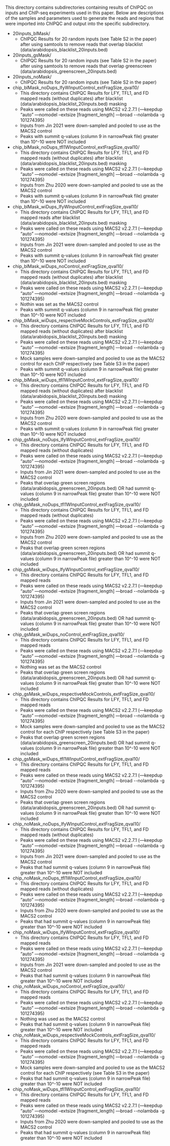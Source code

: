 This directory contains subdirectories containing results of ChIPQC on inputs and ChIP-seq experiments used in this paper. Below are descriptions of the samples and parameters used to generate the reads and regions that were imported into ChIPQC and output into the specific subdirectory.
* 20inputs_blMask/
  * ChIPQC Results for 20 random inputs (see Table S2 in the paper) after using samtools to remove reads that overlap blacklist (data/arabidopsis_blacklist_20inputs.bed)
* 20inputs_gsMask/
  * ChIPQC Results for 20 random inputs (see Table S2 in the paper) after using samtools to remove reads that overlap greenscreen (data/arabidopsis_greenscreen_20inputs.bed)
* 20inputs_noMask/
  * ChIPQC Results for 20 random inputs (see Table S2 in the paper) 
* chip_blMask_noDups_lfyWInputControl_extFragSize_qval10/
  * This directory contains ChIPQC Results for LFY, TFL1, and FD mapped reads (without duplicates) after blacklist (data/arabidopsis_blacklist_20inputs.bed) masking
  * Peaks were called on these reads using MACS2 v2.2.7.1  (—keepdup “auto” —nomodel –extsize [fragment_length] —broad --nolambda  -g 101274395)
  * Inputs from Jin 2021 were down-sampled and pooled to use as the MACS2 control
  * Peaks with summit q-values (column 9 in narrowPeak file) greater than 10^-10 were NOT included
* chip_blMask_noDups_tfl1WInputControl_extFragSize_qval10/
  * This directory contains ChIPQC Results for LFY, TFL1, and FD mapped reads (without duplicates) after blacklist (data/arabidopsis_blacklist_20inputs.bed) masking
  * Peaks were called on these reads using MACS2 v2.2.7.1  (—keepdup “auto” —nomodel –extsize [fragment_length] —broad --nolambda  -g 101274395)
  * Inputs from Zhu 2020 were down-sampled and pooled to use as the MACS2 control
  * Peaks with summit q-values (column 9 in narrowPeak file) greater than 10^-10 were NOT included
* chip_blMask_wiDups_lfyWInputControl_extFragSize_qval10/ 
  * This directory contains ChIPQC Results for LFY, TFL1, and FD mapped reads after blacklist (data/arabidopsis_blacklist_20inputs.bed) masking
  * Peaks were called on these reads using MACS2 v2.2.7.1  (—keepdup “auto” —nomodel –extsize [fragment_length] —broad --nolambda  -g 101274395)
  * Inputs from Jin 2021 were down-sampled and pooled to use as the MACS2 control
  * Peaks with summit q-values (column 9 in narrowPeak file) greater than 10^-10 were NOT included
* chip_blMask_wiDups_noControl_extFragSize_qval10/ 
  * This directory contains ChIPQC Results for LFY, TFL1, and FD mapped reads (without duplicates) after blacklist (data/arabidopsis_blacklist_20inputs.bed) masking
  * Peaks were called on these reads using MACS2 v2.2.7.1  (—keepdup “auto” —nomodel –extsize [fragment_length] —broad --nolambda  -g 101274395)
  * Nothin was set as the MACS2 control
  * Peaks with summit q-values (column 9 in narrowPeak file) greater than 10^-10 were NOT included
* chip_blMask_wiDups_respectiveMockControls_extFragSize_qval10/
  * This directory contains ChIPQC Results for LFY, TFL1, and FD mapped reads (without duplicates) after blacklist (data/arabidopsis_blacklist_20inputs.bed) masking
  * Peaks were called on these reads using MACS2 v2.2.7.1  (—keepdup “auto” —nomodel –extsize [fragment_length] —broad --nolambda  -g 101274395)
  * Mock samples were down-sampled and pooled to use as the MACS2 control for each ChIP respectively (see Table S3 in the paper)
  * Peaks with summit q-values (column 9 in narrowPeak file) greater than 10^-10 were NOT included
* chip_blMask_wiDups_tfl1WInputControl_extFragSize_qval10/ 
  * This directory contains ChIPQC Results for LFY, TFL1, and FD mapped reads (without duplicates) after blacklist (data/arabidopsis_blacklist_20inputs.bed) masking
  * Peaks were called on these reads using MACS2 v2.2.7.1  (—keepdup “auto” —nomodel –extsize [fragment_length] —broad --nolambda  -g 101274395)
  * Inputs from Zhu 2020 were down-sampled and pooled to use as the MACS2 control
  * Peaks with summit q-values (column 9 in narrowPeak file) greater than 10^-10 were NOT included
* chip_gsMask_noDups_lfyWInputControl_extFragSize_qval10/
  * This directory contains ChIPQC Results for LFY, TFL1, and FD mapped reads (without duplicates)
  * Peaks were called on these reads using MACS2 v2.2.7.1  (—keepdup “auto” —nomodel –extsize [fragment_length] —broad --nolambda  -g 101274395)
  * Inputs from Jin 2021 were down-sampled and pooled to use as the MACS2 control
  * Peaks that overlap green screen regions (data/arabidopsis_greenscreen_20inputs.bed) OR had summit q-values (column 9 in narrowPeak file) greater than 10^-10 were NOT included
* chip_gsMask_noDups_tfl1WInputControl_extFragSize_qval10/ 
  * This directory contains ChIPQC Results for LFY, TFL1, and FD mapped reads (without duplicates)
  * Peaks were called on these reads using MACS2 v2.2.7.1  (—keepdup “auto” —nomodel –extsize [fragment_length] —broad --nolambda  -g 101274395)
  * Inputs from Zhu 2020 were down-sampled and pooled to use as the MACS2 control
  * Peaks that overlap green screen regions (data/arabidopsis_greenscreen_20inputs.bed) OR had summit q-values (column 9 in narrowPeak file) greater than 10^-10 were NOT included
* chip_gsMask_wiDups_lfyWInputControl_extFragSize_qval10/
  * This directory contains ChIPQC Results for LFY, TFL1, and FD mapped reads
  * Peaks were called on these reads using MACS2 v2.2.7.1  (—keepdup “auto” —nomodel –extsize [fragment_length] —broad --nolambda  -g 101274395)
  * Inputs from Jin 2021 were down-sampled and pooled to use as the MACS2 control
  * Peaks that overlap green screen regions (data/arabidopsis_greenscreen_20inputs.bed) OR had summit q-values (column 9 in narrowPeak file) greater than 10^-10 were NOT included 
* chip_gsMask_wiDups_noControl_extFragSize_qval10/
  * This directory contains ChIPQC Results for LFY, TFL1, and FD mapped reads
  * Peaks were called on these reads using MACS2 v2.2.7.1  (—keepdup “auto” —nomodel –extsize [fragment_length] —broad --nolambda  -g 101274395)
  * Nothing was set as the MACS2 control
  * Peaks that overlap green screen regions (data/arabidopsis_greenscreen_20inputs.bed) OR had summit q-values (column 9 in narrowPeak file) greater than 10^-10 were NOT included 
* chip_gsMask_wiDups_respectiveMockControls_extFragSize_qval10/ 
  * This directory contains ChIPQC Results for LFY, TFL1, and FD mapped reads
  * Peaks were called on these reads using MACS2 v2.2.7.1  (—keepdup “auto” —nomodel –extsize [fragment_length] —broad --nolambda  -g 101274395)
  * Mock samples were down-sampled and pooled to use as the MACS2 control for each ChIP respectively (see Table S3 in the paper)
  * Peaks that overlap green screen regions (data/arabidopsis_greenscreen_20inputs.bed) OR had summit q-values (column 9 in narrowPeak file) greater than 10^-10 were NOT included 
* chip_gsMask_wiDups_tfl1WInputControl_extFragSize_qval10/
  * This directory contains ChIPQC Results for LFY, TFL1, and FD mapped reads
  * Peaks were called on these reads using MACS2 v2.2.7.1  (—keepdup “auto” —nomodel –extsize [fragment_length] —broad --nolambda  -g 101274395)
  * Inputs from Zhu 2020 were down-sampled and pooled to use as the MACS2 control
  * Peaks that overlap green screen regions (data/arabidopsis_greenscreen_20inputs.bed) OR had summit q-values (column 9 in narrowPeak file) greater than 10^-10 were NOT included 
* chip_noMask_noDups_lfyWInputControl_extFragSize_qval10/
  * This directory contains ChIPQC Results for LFY, TFL1, and FD mapped reads (without duplicates)
  * Peaks were called on these reads using MACS2 v2.2.7.1  (—keepdup “auto” —nomodel –extsize [fragment_length] —broad --nolambda  -g 101274395)
  * Inputs from Jin 2021 were down-sampled and pooled to use as the MACS2 control
  * Peaks that had summit q-values (column 9 in narrowPeak file) greater than 10^-10 were NOT included 
* chip_noMask_noDups_tfl1WInputControl_extFragSize_qval10/
  * This directory contains ChIPQC Results for LFY, TFL1, and FD mapped reads (without duplicates)
  * Peaks were called on these reads using MACS2 v2.2.7.1  (—keepdup “auto” —nomodel –extsize [fragment_length] —broad --nolambda  -g 101274395)
  * Inputs from Zhu 2020 were down-sampled and pooled to use as the MACS2 control
  * Peaks that had summit q-values (column 9 in narrowPeak file) greater than 10^-10 were NOT included 
* chip_noMask_wiDups_lfyWInputControl_extFragSize_qval10/
  * This directory contains ChIPQC Results for LFY, TFL1, and FD mapped reads
  * Peaks were called on these reads using MACS2 v2.2.7.1  (—keepdup “auto” —nomodel –extsize [fragment_length] —broad --nolambda  -g 101274395)
  * Inputs from Jin 2021 were down-sampled and pooled to use as the MACS2 control
  * Peaks that had summit q-values (column 9 in narrowPeak file) greater than 10^-10 were NOT included 
* chip_noMask_wiDups_noControl_extFragSize_qval10/ 
  * This directory contains ChIPQC Results for LFY, TFL1, and FD mapped reads
  * Peaks were called on these reads using MACS2 v2.2.7.1  (—keepdup “auto” —nomodel –extsize [fragment_length] —broad --nolambda  -g 101274395)
  * Nothing was used as the MACS2 control
  * Peaks that had summit q-values (column 9 in narrowPeak file) greater than 10^-10 were NOT included 
* chip_noMask_wiDups_respectiveMockControls_extFragSize_qval10/
  * This directory contains ChIPQC Results for LFY, TFL1, and FD mapped reads
  * Peaks were called on these reads using MACS2 v2.2.7.1  (—keepdup “auto” —nomodel –extsize [fragment_length] —broad --nolambda  -g 101274395)
  * Mock samples were down-sampled and pooled to use as the MACS2 control for each ChIP respectively (see Table S3 in the paper)
  * Peaks that had summit q-values (column 9 in narrowPeak file) greater than 10^-10 were NOT included 
* chip_noMask_wiDups_tfl1WInputControl_extFragSize_qval10/
  * This directory contains ChIPQC Results for LFY, TFL1, and FD mapped reads
  * Peaks were called on these reads using MACS2 v2.2.7.1  (—keepdup “auto” —nomodel –extsize [fragment_length] —broad --nolambda  -g 101274395)
  * Inputs from Zhu 2020 were down-sampled and pooled to use as the MACS2 control
  * Peaks that had summit q-values (column 9 in narrowPeak file) greater than 10^-10 were NOT included 
